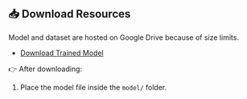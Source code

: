 ## 📥 Download Resources

Model and dataset are hosted on Google Drive because of size limits.  

- [Download Trained Model](https://drive.google.com/file/d/1R_j6HmrTR17Endxidk4bNY1ya6UVauNA/view?usp=sharing)  

👉 After downloading:  
1. Place the model file inside the `model/` folder.  
